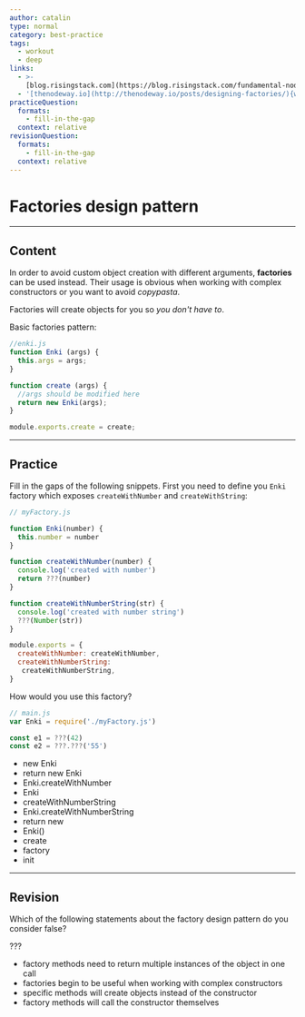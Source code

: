 ```yaml
---
author: catalin
type: normal
category: best-practice
tags:
  - workout
  - deep
links:
  - >-
    [blog.risingstack.com](https://blog.risingstack.com/fundamental-node-js-design-patterns/){website}
  - '[thenodeway.io](http://thenodeway.io/posts/designing-factories/){website}'
practiceQuestion:
  formats:
    - fill-in-the-gap
  context: relative
revisionQuestion:
  formats:
    - fill-in-the-gap
  context: relative
---
```


# Factories design pattern


---

## Content

In order to avoid custom object creation with different arguments, **factories** can be used instead. Their usage is obvious when working with complex constructors or you want to avoid *copypasta*.

Factories will create objects for you so *you don't have to*.

Basic factories pattern:

```javascript
//enki.js
function Enki (args) {
  this.args = args;
}

function create (args) {
  //args should be modified here
  return new Enki(args);
}

module.exports.create = create;
```


---

## Practice

Fill in the gaps of the following snippets. First you need to define you `Enki` factory which exposes `createWithNumber` and `createWithString`:

```javascript
// myFactory.js

function Enki(number) {
  this.number = number
}

function createWithNumber(number) {
  console.log('created with number')
  return ???(number)
}

function createWithNumberString(str) {
  console.log('created with number string')
  ???(Number(str))
}

module.exports = {
  createWithNumber: createWithNumber,
  createWithNumberString:
   createWithNumberString,
}
```

How would you use this factory?

```javascript
// main.js
var Enki = require('./myFactory.js')

const e1 = ???(42)
const e2 = ???.???('55')
```

- new Enki
- return new Enki
- Enki.createWithNumber
- Enki
- createWithNumberString
- Enki.createWithNumberString
- return new
- Enki()
- create
- factory
- init


---

## Revision

Which of the following statements about the factory design pattern do you consider false?

???

- factory methods need to return multiple instances of the object in one call
- factories begin to be useful when working with complex constructors
- specific methods will create objects instead of the constructor
- factory methods will call the constructor themselves
